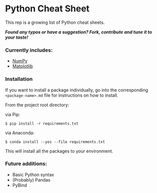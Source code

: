 # Python Cheat Sheet

This rep is a growing list of Python cheat sheets.

***Found any typos or have a suggestion? Fork, contribute and tune it to your taste!***

### Currently includes:
* [NumPy](https://github.com/juliangaal/python-cheat-sheet/blob/master/NumPy/)
* [Matplotlib](https://github.com/juliangaal/python-cheat-sheet/blob/master/Matplotlib/)

### Installation
If you want to install a package individually, go into the corresponding `<package-name>.md` file for instructions on how to install.

From the project root directory:

via Pip:
```
$ pip install -r requirements.txt
```

via Anaconda:
```
$ conda install --yes --file requirements.txt
```
This will install all the packages to your environment.

### Future additions:
* Basic Python syntax
* (Probably) Pandas
* PyBind
